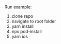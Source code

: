 Run example:
1. clone repo
2. navigate to root folder
3. yarn install
4. npx pod-install
5. yarn ios
